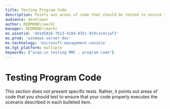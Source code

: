 ```yaml
---
title: Testing Program Code
description: Points out areas of code that should be tested to ensure that the code executes each scenario.
audience: developer
author: REDMOND\\markl
manager: REDMOND\\markl
ms.assetid: 'dd145826-7613-4184-935c-939c3c4c1af3'
ms.prod: 'windows-server-dev'
ms.technology: 'microsoft-management-console'
ms.tgt_platform: multiple
keywords: ["snap-in testing MMC , program code"]
---
```


# Testing Program Code

This section does not present specific tests. Rather, it points out areas of code that you should test to ensure that your code properly executes the scenario described in each bulleted item.

 

 




